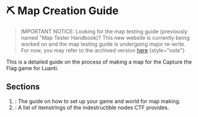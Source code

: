 # ⛏️ Map Creation Guide

> IMPORTANT NOTICE: Looking for the map testing guide (previously named "Map Tester Handbook)? This new website is currently being worked on and the map testing guide is undergoing major re-write. For now, you may refer to the archived version [here](https://web.archive.org/web/20250106012002/https://ctf-handbooks.github.io/the-map-tester-s-handbook.html)
> {style="note"}

This is a detailed guide on the process of making a map for the Capture the Flag game for Luanti.

## Sections
1. [](Making-a-Map-for-Capture-the-Flag.md): The guide on how to set up your game and world for map making.
2. [](Commonly-Used-Itemstrings-List.md): A list of itemstrings of the indestructible nodes CTF provides.

